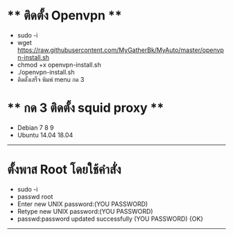 # ** ติดตั้ง Openvpn  ** <br>
- sudo -i
- wget https://raw.githubusercontent.com/MyGatherBk/MyAuto/master/openvpn-install.sh
- chmod +x openvpn-install.sh
- ./openvpn-install.sh
- ติดตั้งเสร็จ พิมพ์ menu  กด 3

# **  กด 3 ติดตั้ง squid proxy  ** <br>
- Debian 7 8 9
- Ubuntu 14.04 18.04
____________________________________________________________________________________________________
# **ตั้งพาส Root โดยใช้คำสั่ง** <br>
- sudo -i <br>
- passwd root<br>
- Enter new UNIX password:(YOU PASSWORD)<br>
- Retype new UNIX password:(YOU PASSWORD)<br>
- passwd:password updated successfully (YOU PASSWORD) {OK}<br>
____________________________________________________________________________________________________



